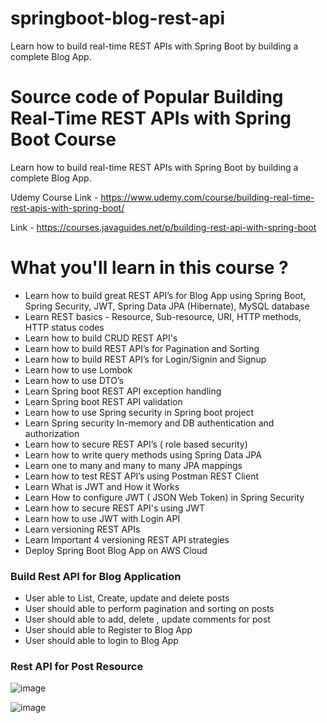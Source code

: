 # springboot-blog-rest-api
Learn how to build real-time REST APIs with Spring Boot by building a complete Blog App.

# Source code of Popular Building Real-Time REST APIs with Spring Boot Course
Learn how to build real-time REST APIs with Spring Boot by building a complete Blog App.

Udemy Course Link - https://www.udemy.com/course/building-real-time-rest-apis-with-spring-boot/

Link - https://courses.javaguides.net/p/building-rest-api-with-spring-boot

# What you'll learn in this course ?
- Learn how to build great REST API’s for Blog App using Spring Boot, Spring Security, JWT, Spring Data JPA (Hibernate), MySQL database
- Learn REST basics - Resource, Sub-resource, URI, HTTP methods, HTTP status codes
- Learn how to build CRUD REST API's
- Learn how to build REST API’s for Pagination and Sorting
- Learn how to build REST API’s for Login/Signin and Signup
- Learn how to use Lombok
- Learn how to use DTO’s
- Learn Spring boot REST API exception handling 
- Learn Spring boot REST API validation
- Learn how to use Spring security in Spring boot project
- Learn Spring security In-memory and DB authentication and authorization
- Learn how to secure REST API’s ( role based security)
- Learn how to write query methods using Spring Data JPA
- Learn one to many and many to many JPA mappings 
- Learn how to test REST API’s using Postman REST Client
- Learn What is JWT and How it Works
- Learn How to configure JWT ( JSON Web Token) in Spring Security
- Learn how to secure REST API's using JWT
- Learn how to use JWT with Login API
- Learn versioning REST APIs
- Learn Important 4 versioning REST API strategies
- Deploy Spring Boot Blog App on AWS Cloud


### Build Rest API for Blog Application

- User able to List, Create, update and delete posts
- User should able to perform pagination and sorting on posts
- User should able to add, delete , update comments for post
- User should able to Register to Blog App
- User should able to login to Blog App

 

### Rest API for Post Resource


![image](https://user-images.githubusercontent.com/95843558/221268892-98f07a15-a756-44a8-a9c4-6197e8af8690.png)


![image](https://user-images.githubusercontent.com/95843558/221268360-0fe0f629-c2e1-4622-9423-4c7ad3b77f11.png)

